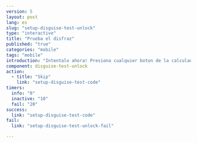 ```yaml
---
version: 5
layout: post
lang: es
slug: "setup-disguise-test-unlock"
type: "interactive"
title: "Prueba el disfraz"
published: "true"
categories: "mobile"
tags: "mobile"
introduction: "Intentalo ahora! Presiona cualquier boton de la calculadora"
component: disguise-test-unlock
action: 
  - title: "Skip"
    link: "setup-disguise-test-code"
timers:
  info: "0"
  inactive: "10"
  fail: "20"
success: 
  link: "setup-disguise-test-code"
fail: 
  link: "setup-disguise-test-unlock-fail"

---
```


